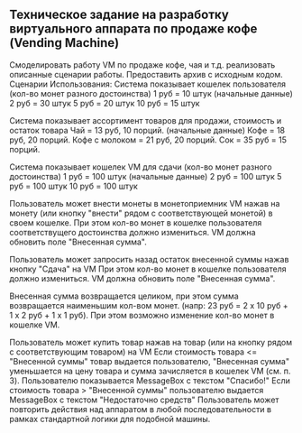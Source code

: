 ## Техническое задание на разработку виртуального аппарата по продаже кофе (Vending Machine)

Смоделировать работу VM по продаже кофе, чая и т.д. реализовать описанные сценарии работы. Предоставить архив с исходным кодом. Сценарии Использования:
Система показывает кошелек пользователя (кол-во монет разного достоинства) 1 руб = 10 штук (начальные данные) 2 руб = 30 штук 5 руб = 20 штук 10 руб = 15 штук

Система показывает ассортимент товаров для продажи, стоимость и остаток товара Чай = 13 руб, 10 порций. (начальные данные) Кофе = 18 руб, 20 порций. Кофе с молоком = 21 руб, 20 порций. Сок = 35 руб = 15 порций.

Система показывает кошелек VM для сдачи (кол-во монет разного достоинства) 1 руб = 100 штук (начальные данные) 2 руб = 100 штук 5 руб = 100 штук 10 руб = 100 штук

Пользователь может внести монеты в монетоприемник VM нажав на монету (или кнопку "внести" рядом с соответствующей монетой) в своем кошелке. При этом кол-во монет в кошелке пользователя соответствущего достоинства должно измениться. VM должна обновить поле "Внесенная сумма".

Пользователь может запросить назад остаток внесенной суммы нажав кнопку "Сдача" на VM При этом кол-во монет в кошелке пользователя должно измениться. VM должна обновить поле "Внесенная сумма".

Внесенная сумма возвращается целиком, при этом сумма возвращается наименьшим кол-вом монет. (напр: 23 руб = 2 х 10 руб + 1 х 2 руб + 1 х 1 руб). При этом возможно изменение кол-во монет в кошелке VM.

Пользователь может купить товар нажав на товар (или на кнопку рядом с соответствующим товаром) на VM Если стоимость товара <= "Внесенной суммы" товар выдается пользователю, "Внесенная сумма" уменьшается на цену товара и сумма зачисляется в кошелек VM (см. п. 3). Пользователю показывается MessageBox с текстом "Спасибо!" Если стоимость товара > "Внесенной суммы" пользователю выдается MessageBox с текстом "Недостаточно средств" Пользователь может повторить действия над аппаратом в любой последовательности в рамках стандартной логики для подобной машины.
